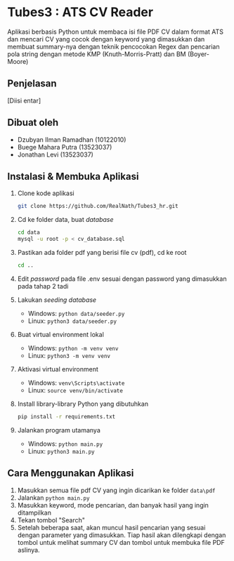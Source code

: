 # Tubes3 : ATS CV Reader

Aplikasi berbasis Python untuk membaca isi file PDF CV dalam format ATS dan mencari CV yang cocok dengan keyword yang dimasukkan dan membuat summary-nya dengan teknik pencocokan Regex dan pencarian pola string dengan metode KMP (Knuth-Morris-Pratt) dan BM (Boyer-Moore)

## Penjelasan

[Diisi entar]

## Dibuat oleh

* Dzubyan Ilman Ramadhan (10122010)
* Buege Mahara Putra (13523037)
* Jonathan Levi (13523037)

## Instalasi & Membuka Aplikasi

1. Clone kode aplikasi

   ```bash
   git clone https://github.com/RealNath/Tubes3_hr.git
   ```

2. Cd ke folder data, buat *database*

   ```bash
   cd data
   mysql -u root -p < cv_database.sql
   ```

3. Pastikan ada folder pdf yang berisi file cv (pdf), cd ke root

   ```bash
   cd ..
   ```

4. Edit *password* pada file .env sesuai dengan password yang dimasukkan pada tahap 2 tadi

5. Lakukan *seeding* *database*
   * Windows: `python data/seeder.py`
   * Linux: `python3 data/seeder.py`

6. Buat virtual environment lokal
   * Windows: `python -m venv venv`
   * Linux: `python3 -m venv venv`

7. Aktivasi virtual environment
   * Windows: `venv\Scripts\activate`
   * Linux: `source venv/bin/activate`
8. Install library-library Python yang dibutuhkan

   ```bash
   pip install -r requirements.txt
   ```

9. Jalankan program utamanya

   * Windows: `python main.py`
   * Linux: `python3 main.py`

## Cara Menggunakan Aplikasi

1. Masukkan semua file pdf CV yang ingin dicarikan ke folder `data\pdf`
2. Jalankan `python main.py`
3. Masukkan keyword, mode pencarian, dan banyak hasil yang ingin ditampilkan
4. Tekan tombol "Search"
5. Setelah beberapa saat, akan muncul hasil pencarian yang sesuai dengan parameter yang dimasukkan. Tiap hasil akan dilengkapi dengan tombol untuk melihat summary CV dan tombol untuk membuka file PDF aslinya.
